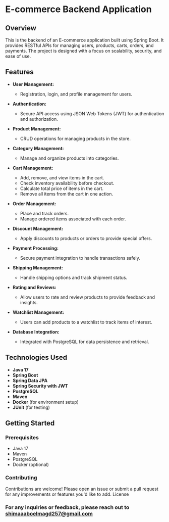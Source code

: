 # E-commerce Backend Application

## Overview
This is the backend of an E-commerce application built using Spring Boot. It provides RESTful APIs for managing users, products, carts, orders, and payments. The project is designed with a focus on scalability, security, and ease of use.

## Features

- **User Management:**
  - Registration, login, and profile management for users.

- **Authentication:**
  - Secure API access using JSON Web Tokens (JWT) for authentication and authorization.

- **Product Management:**
  - CRUD operations for managing products in the store.

- **Category Management:**
  - Manage and organize products into categories.

- **Cart Management:**
  - Add, remove, and view items in the cart.
  - Check inventory availability before checkout.
  - Calculate total price of items in the cart.
  - Remove all items from the cart in one action.

- **Order Management:**
  - Place and track orders.
  - Manage ordered items associated with each order.

- **Discount Management:**
  - Apply discounts to products or orders to provide special offers.

- **Payment Processing:**
  - Secure payment integration to handle transactions safely.

- **Shipping Management:**
  - Handle shipping options and track shipment status.

- **Rating and Reviews:**
  - Allow users to rate and review products to provide feedback and insights.

- **Watchlist Management:**
  - Users can add products to a watchlist to track items of interest.

- **Database Integration:**
  - Integrated with PostgreSQL for data persistence and retrieval.

    
## Technologies Used
- **Java 17**
- **Spring Boot**
- **Spring Data JPA**
- **Spring Security with JWT**
- **PostgreSQL**
- **Maven**
- **Docker** (for environment setup)
- **JUnit** (for testing)

## Getting Started

### Prerequisites
- Java 17
- Maven
- PostgreSQL
- Docker (optional)

### Contributing

Contributions are welcome! Please open an issue or submit a pull request for any improvements or features you'd like to add.
License

### For any inquiries or feedback, please reach out to shimaaaboelmagd257@gmail.com
